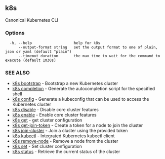 ## k8s

Canonical Kubernetes CLI

### Options

```
  -h, --help                   help for k8s
      --output-format string   set the output format to one of plain, json or yaml (default "plain")
      --timeout duration       the max time to wait for the command to execute (default 1m30s)
```

### SEE ALSO

* [k8s bootstrap](k8s_bootstrap.md)	 - Bootstrap a new Kubernetes cluster
* [k8s completion](k8s_completion.md)	 - Generate the autocompletion script for the specified shell
* [k8s config](k8s_config.md)	 - Generate a kubeconfig that can be used to access the Kubernetes cluster
* [k8s disable](k8s_disable.md)	 - Disable core cluster features
* [k8s enable](k8s_enable.md)	 - Enable core cluster features
* [k8s get](k8s_get.md)	 - get cluster configuration
* [k8s get-join-token](k8s_get-join-token.md)	 - Create a token for a node to join the cluster
* [k8s join-cluster](k8s_join-cluster.md)	 - Join a cluster using the provided token
* [k8s kubectl](k8s_kubectl.md)	 - Integrated Kubernetes kubectl client
* [k8s remove-node](k8s_remove-node.md)	 - Remove a node from the cluster
* [k8s set](k8s_set.md)	 - Set cluster configuration
* [k8s status](k8s_status.md)	 - Retrieve the current status of the cluster

